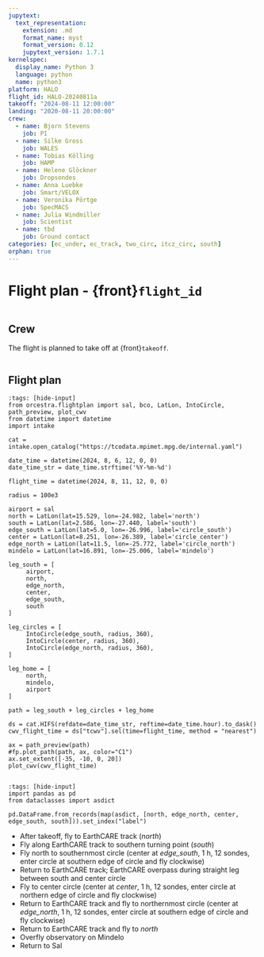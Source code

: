 ```yaml
---
jupytext:
  text_representation:
    extension: .md
    format_name: myst
    format_version: 0.12
    jupytext_version: 1.7.1
kernelspec:
  display_name: Python 3
  language: python
  name: python3
platform: HALO
flight_id: HALO-20240811a
takeoff: "2024-08-11 12:00:00"
landing: "2020-08-11 20:00:00"
crew:
  - name: Bjorn Stevens
    job: PI
  - name: Silke Gross
    job: WALES
  - name: Tobias Kölling
    job: HAMP
  - name: Helene Glöckner
    job: Dropsondes
  - name: Anna Luebke
    job: Smart/VELOX
  - name: Veronika Pörtge 
    job: SpecMACS
  - name: Julia Windmiller
    job: Scientist
  - name: tbd
    job: Ground contact
categories: [ec_under, ec_track, two_circ, itcz_circ, south]
orphan: true
---
```


# Flight plan - {front}`flight_id`

```{badges}
```

## Crew

The flight is planned to take off at {front}`takeoff`.

```{crew}
```

## Flight plan

```{code-cell} python3
:tags: [hide-input]
from orcestra.flightplan import sal, bco, LatLon, IntoCircle, path_preview, plot_cwv
from datetime import datetime
import intake

cat = intake.open_catalog("https://tcodata.mpimet.mpg.de/internal.yaml")

date_time = datetime(2024, 8, 6, 12, 0, 0)
date_time_str = date_time.strftime('%Y-%m-%d')

flight_time = datetime(2024, 8, 11, 12, 0, 0)

radius = 100e3

airport = sal
north = LatLon(lat=15.529, lon=-24.982, label='north')
south = LatLon(lat=2.586, lon=-27.440, label='south')
edge_south = LatLon(lat=5.0, lon=-26.996, label='circle_south')
center = LatLon(lat=8.251, lon=-26.389, label='circle_center')
edge_north = LatLon(lat=11.5, lon=-25.772, label='circle_north')
mindelo = LatLon(lat=16.891, lon=-25.006, label='mindelo')

leg_south = [
     airport,
     north,
     edge_north,
     center,
     edge_south,
     south
]

leg_circles = [
     IntoCircle(edge_south, radius, 360),
     IntoCircle(center, radius, 360),
     IntoCircle(edge_north, radius, 360),
]
    
leg_home = [
     north,
     mindelo,
     airport
]

path = leg_south + leg_circles + leg_home 

ds = cat.HIFS(refdate=date_time_str, reftime=date_time.hour).to_dask()
cwv_flight_time = ds["tcwv"].sel(time=flight_time, method = "nearest")

ax = path_preview(path)
#fp.plot_path(path, ax, color="C1")
ax.set_extent([-35, -10, 0, 20])
plot_cwv(cwv_flight_time)


```

```{code-cell} python3
:tags: [hide-input]
import pandas as pd
from dataclasses import asdict

pd.DataFrame.from_records(map(asdict, [north, edge_north, center, edge_south, south])).set_index("label")
```
* After takeoff, fly to EarthCARE track (*north*)
* Fly along EarthCARE track to southern turning point (*south*)
* Fly north to southernmost circle (center at *edge_south*, 1 h, 12 sondes, enter circle at southern edge of circle and fly clockwise)
* Return to EarthCARE track; EarthCARE overpass during straight leg between south and center circle 
* Fly to center circle (center at *center*, 1 h, 12 sondes, enter circle at northern edge of circle and fly clockwise)
* Return to EarthCARE track and fly to northernmost circle (center at *edge_north*, 1 h, 12 sondes, enter circle at southern edge of circle and fly clockwise)
* Return to EarthCARE track and fly to *north*
* Overfly observatory on Mindelo
* Return to Sal
